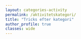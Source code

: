 ```yaml
---
layout: categories-activity
permalink: /aktivitetskategori/
title: "Tricks efter kategori"
author_profile: true
classes: wide
---
```

